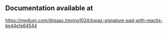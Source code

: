 ## Documentation available at 

https://medium.com/@isaac.trevino1024/topaz-signature-pad-with-reactjs-be44e1e64544
